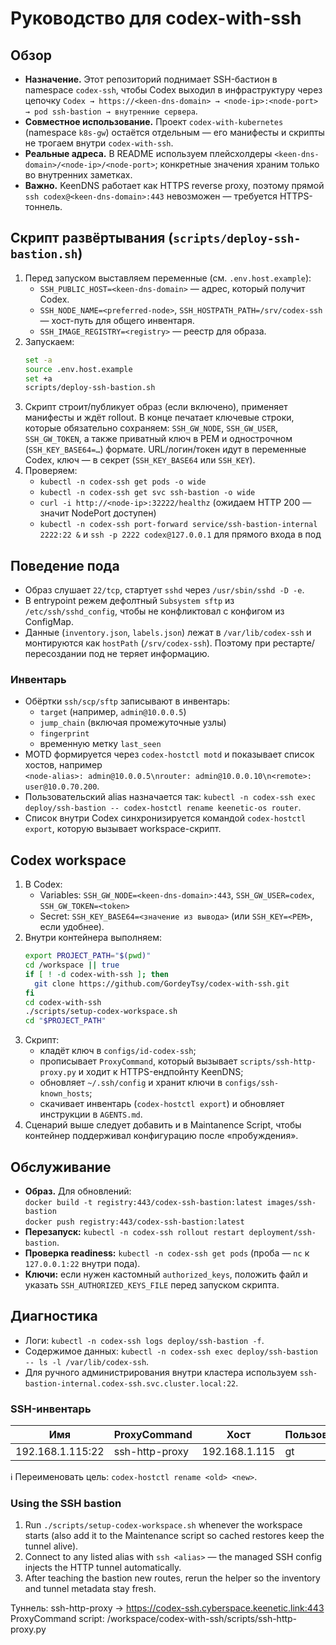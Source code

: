 # Руководство для codex-with-ssh

## Обзор
- **Назначение.** Этот репозиторий поднимает SSH-бастион в namespace `codex-ssh`, чтобы Codex выходил в инфраструктуру через цепочку `Codex → https://<keen-dns-domain> → <node-ip>:<node-port> → pod ssh-bastion → внутренние сервера`.
- **Совместное использование.** Проект `codex-with-kubernetes` (namespace `k8s-gw`) остаётся отдельным — его манифесты и скрипты не трогаем внутри `codex-with-ssh`.
- **Реальные адреса.** В README используем плейсхолдеры `<keen-dns-domain>/<node-ip>/<node-port>`; конкретные значения храним только во внутренних заметках.
- **Важно.** KeenDNS работает как HTTPS reverse proxy, поэтому прямой `ssh codex@<keen-dns-domain>:443` невозможен — требуется HTTPS-тоннель.

## Скрипт развёртывания (`scripts/deploy-ssh-bastion.sh`)
1. Перед запуском выставляем переменные (см. `.env.host.example`):
   - `SSH_PUBLIC_HOST=<keen-dns-domain>` — адрес, который получит Codex.
   - `SSH_NODE_NAME=<preferred-node>`, `SSH_HOSTPATH_PATH=/srv/codex-ssh` — хост-путь для общего инвентаря.
   - `SSH_IMAGE_REGISTRY=<registry>` — реестр для образа.
2. Запускаем:
   ```bash
   set -a
   source .env.host.example
   set +a
   scripts/deploy-ssh-bastion.sh
   ```
3. Скрипт строит/публикует образ (если включено), применяет манифесты и ждёт rollout. В конце печатает ключевые строки, которые обязательно сохраняем: `SSH_GW_NODE`, `SSH_GW_USER`, `SSH_GW_TOKEN`, а также приватный ключ в PEM и однострочном (`SSH_KEY_BASE64=…`) формате. URL/логин/токен идут в переменные Codex, ключ — в секрет (`SSH_KEY_BASE64` или `SSH_KEY`).
4. Проверяем:
   - `kubectl -n codex-ssh get pods -o wide`
   - `kubectl -n codex-ssh get svc ssh-bastion -o wide`
   - `curl -i http://<node-ip>:32222/healthz` (ожидаем HTTP 200 — значит NodePort доступен)
   - `kubectl -n codex-ssh port-forward service/ssh-bastion-internal 2222:22 &` и `ssh -p 2222 codex@127.0.0.1` для прямого входа в под

## Поведение пода
- Образ слушает `22/tcp`, стартует `sshd` через `/usr/sbin/sshd -D -e`.
- В entrypoint режем дефолтный `Subsystem sftp` из `/etc/ssh/sshd_config`, чтобы не конфликтовал с конфигом из ConfigMap.
- Данные (`inventory.json`, `labels.json`) лежат в `/var/lib/codex-ssh` и монтируются как `hostPath` (`/srv/codex-ssh`). Поэтому при рестарте/пересоздании под не теряет информацию.

### Инвентарь
- Обёртки `ssh/scp/sftp` записывают в инвентарь:
  - `target` (например, `admin@10.0.0.5`)
  - `jump_chain` (включая промежуточные узлы)
  - `fingerprint`
  - временную метку `last_seen`
- MOTD формируется через `codex-hostctl motd` и показывает список хостов, например  
  `<node-alias>: admin@10.0.0.5\nrouter: admin@10.0.0.10\n<remote>: user@10.0.70.200`.
- Пользовательский alias назначается так: `kubectl -n codex-ssh exec deploy/ssh-bastion -- codex-hostctl rename keenetic-os router`.
- Список внутри Codex синхронизируется командой `codex-hostctl export`, которую вызывает workspace-скрипт.

## Codex workspace
1. В Codex:
   - Variables: `SSH_GW_NODE=<keen-dns-domain>:443`, `SSH_GW_USER=codex`, `SSH_GW_TOKEN=<token>`
   - Secret: `SSH_KEY_BASE64=<значение из вывода>` (или `SSH_KEY=<PEM>`, если удобнее).
2. Внутри контейнера выполняем:
   ```bash
   export PROJECT_PATH="$(pwd)"
   cd /workspace || true
   if [ ! -d codex-with-ssh ]; then
     git clone https://github.com/GordeyTsy/codex-with-ssh.git
   fi
   cd codex-with-ssh
   ./scripts/setup-codex-workspace.sh
   cd "$PROJECT_PATH"
   ```
3. Скрипт:
   - кладёт ключ в `configs/id-codex-ssh`;
   - прописывает `ProxyCommand`, который вызывает `scripts/ssh-http-proxy.py` и ходит к HTTPS-ендпойнту KeenDNS;
   - обновляет `~/.ssh/config` и хранит ключи в `configs/ssh-known_hosts`;
   - скачивает инвентарь (`codex-hostctl export`) и обновляет инструкции в `AGENTS.md`.
4. Сценарий выше следует добавить и в Maintanence Script, чтобы контейнер поддерживал конфигурацию после «пробуждения».

## Обслуживание
- **Образ.** Для обновлений:  
  `docker build -t registry:443/codex-ssh-bastion:latest images/ssh-bastion`  
  `docker push registry:443/codex-ssh-bastion:latest`
- **Перезапуск:** `kubectl -n codex-ssh rollout restart deployment/ssh-bastion`.
- **Проверка readiness:** `kubectl -n codex-ssh get pods` (проба — `nc` к `127.0.0.1:22` внутри пода).
- **Ключи:** если нужен кастомный `authorized_keys`, положить файл и указать `SSH_AUTHORIZED_KEYS_FILE` перед запуском скрипта.

## Диагностика
- Логи: `kubectl -n codex-ssh logs deploy/ssh-bastion -f`.
- Содержимое данных: `kubectl -n codex-ssh exec deploy/ssh-bastion -- ls -l /var/lib/codex-ssh`.
- Для ручного администрирования внутри кластера используем `ssh-bastion-internal.codex-ssh.svc.cluster.local:22`.

<!-- BEGIN CODEX SSH INVENTORY -->
### SSH-инвентарь

| Имя | ProxyCommand | Хост | Пользователь | Порт | Метки |
| --- | ------------ | ---- | ------------ | ---- | ----- |
| 192.168.1.115:22 | ssh-http-proxy | 192.168.1.115 | gt | 22 | — |

ℹ️ Переименовать цель: `codex-hostctl rename <old> <new>`.

### Using the SSH bastion

1. Run `./scripts/setup-codex-workspace.sh` whenever the workspace starts (also add it to the Maintenance script so cached restores keep the tunnel alive).
2. Connect to any listed alias with `ssh <alias>` — the managed SSH config injects the HTTP tunnel automatically.
3. After teaching the bastion new routes, rerun the helper so the inventory and tunnel metadata stay fresh.

Туннель: ssh-http-proxy → https://codex-ssh.cyberspace.keenetic.link:443
ProxyCommand script: /workspace/codex-with-ssh/scripts/ssh-http-proxy.py
<!-- END CODEX SSH INVENTORY -->
